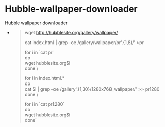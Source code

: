 # Hubble-wallpaper-downloader
Hubble wallpaper downloader


- > wget http://hubblesite.org/gallery/wallpaper/
  > 
  > cat index.html | grep -oe /gallery/wallpaper/pr'.\{1,8\}\/' >pr
  >
  > for i in \`cat pr\` \
  > do \
  > wget hubblesite.org$i \
  > done \
  >
  > for i in index.html.* \
  > do \
  > cat $i | grep -oe /gallery'.\{1,30\}\/1280x768_wallpaper/' >> pr1280 \
  > done \
  >
  > for i in \`cat pr1280\` \
  > do \
  > wget hubblesite.org$i \
  > done`


